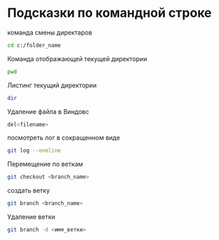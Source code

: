 # Подсказки по командной строке

команда смены директаров 

```sh
cd c:/folder_name
```
Команда отображающей текущей директории
```sh
pwd
```
Листинг текущий директории
```sh
dir
```
Удаление файла в Виндовс
```sh
del<filename>
```
посмотреть лог в сокращенном виде 
```sh
git log --oneline
```

Перемещение по веткам 
```sh
git checkout <branch_name>
```

создать ветку
```sh
git branch <branch_name>
```
Удаление ветки
```sh
git branch -d <имя_ветки>
```
